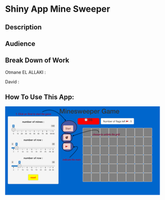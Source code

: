 # Shiny App Mine Sweeper

## Description


## Audience




## Break Down of Work

Otmane EL ALLAKI : 

David : 

## How To Use This App:

<p >
  <img src="https://github.com/otmaneelallaki/MinesweeperGameShiny/blob/main/Picture/Pic1.png" width="1000" title="Suduko">
</p>
